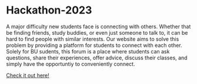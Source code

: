 # Hackathon-2023
A major difficulty new students face is connecting with others. Whether that be finding friends, study buddies, or even just someone to talk to, it can be hard to find people with similar interests. Our website aims to solve this problem by providing a platform for students to connect with each other. Solely for BU sudents, this forum is a place where students can ask questions, share their experiences, offer advice, discuss their classes, and simply have the opportuntiy to conveniently connect.

<a href="https://tiazheng04.github.io/Hackathon-2023/">Check it out here!</a>
